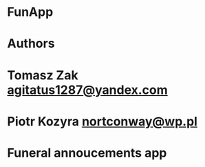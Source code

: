 # FunApp
#
# Authors
# Tomasz Zak <agitatus1287@yandex.com>
# Piotr Kozyra <nortconway@wp.pl>

# Funeral annoucements app
